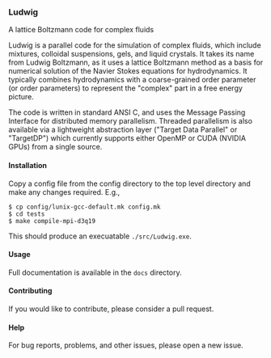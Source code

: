 
### Ludwig

A lattice Boltzmann code for complex fluids

Ludwig is a parallel code for the simulation of complex fluids, which
include mixtures, colloidal suspensions, gels, and liquid crystals.
It takes its name from Ludwig Boltzmann, as it uses a lattice Boltzmann
method as a basis for numerical solution of the Navier Stokes equations
for hydrodynamics. It typically combines hydrodynamics with a coarse-grained
order parameter (or order parameters) to represent the "complex" part
in a free energy picture.

The code is written in standard ANSI C, and uses the Message Passing
Interface for distributed memory parallelism. Threaded parallelism is
also available via a lightweight abstraction layer ("Target Data Parallel"
or "TargetDP") which currently supports either OpenMP or CUDA (NVIDIA GPUs)
from a single source.

#### Installation

Copy a config file from the config directory to
the top level directory and make any changes required. E.g.,

```
$ cp config/lunix-gcc-default.mk config.mk
$ cd tests
$ make compile-mpi-d3q19
```

This should produce an execuatable `./src/Ludwig.exe`.

#### Usage

Full documentation is available in the `docs` directory.

#### Contributing

If you would like to contribute, please consider a pull request.


#### Help

For bug reports, problems, and other issues, please open a new issue.


